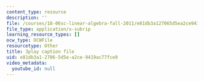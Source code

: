 ```yaml
---
content_type: resource
description: ''
file: /courses/18-06sc-linear-algebra-fall-2011/e81db3a127065d5ea2ce9419ac77fce9_TSdXJw83kyA.vtt
file_type: application/x-subrip
learning_resource_types: []
ocw_type: OCWFile
resourcetype: Other
title: 3play caption file
uid: e81db3a1-2706-5d5e-a2ce-9419ac77fce9
video_metadata:
  youtube_id: null
---
```

